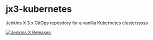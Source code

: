 # jx3-kubernetes

Jenkins X 3.x GitOps repository for a vanilla Kubernetes clustersssss
        
[![Jenkins X Releases](https://img.shields.io/badge/Jenkins%20X-Releases-blue)](docs/README.md)
